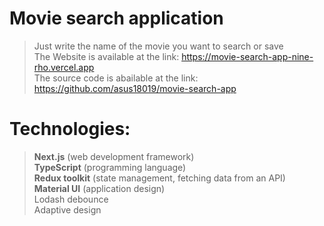 # Movie search application


>Just write the name of the movie you want to search or save\
The Website is available at the link: https://movie-search-app-nine-rho.vercel.app \
The source code is abailable at the link: https://github.com/asus18019/movie-search-app

# Technologies:

>**Next.js** (web development framework)\
**TypeScript** (programming language)\
**Redux toolkit** (state management,  fetching data from an API)\
**Material UI** (application design)\
Lodash debounce\
Adaptive design